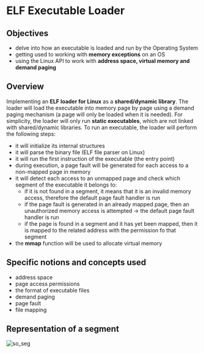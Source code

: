 # ELF Executable Loader
Objectives
--
- delve into how an executable is loaded and run by the Operating System
- getting used to working with **memory exceptions** on an OS
- using the Linux API to work with **address space, virtual memory and demand paging**

Overview
--
Implementing an **ELF loader for Linux** as a **shared/dynamic library**. The loader
will load the executable into memory page by page using a demand paging mechanism 
(a page will only be loaded when it is needed). For simplicity, the loader will only run
**static executables**, which are not linked with shared/dynamic libraries.
To run an executable, the loader will perform the following steps:
- it will initialize its internal structures
- it will parse the binary file (ELF file parser on Linux)
- it will run the first instruction of the executable (the entry point)
- during execution, a page fault will be generated for each access to a non-mapped page in memory
- it will detect each access to an unmapped page and check which segment of the executable it belongs to:
  - if it is not found in a segment, it means that it is an invalid memory access, therefore the default page fault handler is run
  - if the page fault is generated in an already mapped page, then an unauthorized memory access is attempted -> the default page fault handler is run
  - if the page is found in a segment and it has yet been mapped, then it is mapped to the related address with the permission fo that segment
- the **mmap** function will be used to allocate virtual memory

Specific notions and concepts used
--
- address space
- page access permissions
- the format of executable files
- demand paging
- page fault
- file mapping

Representation of a segment
--
![so_seg](https://github.com/anaglodariu/ELFExecutableLoader/assets/94357049/e3b2f9e2-9dfb-42e3-8832-288421cbc37a)

